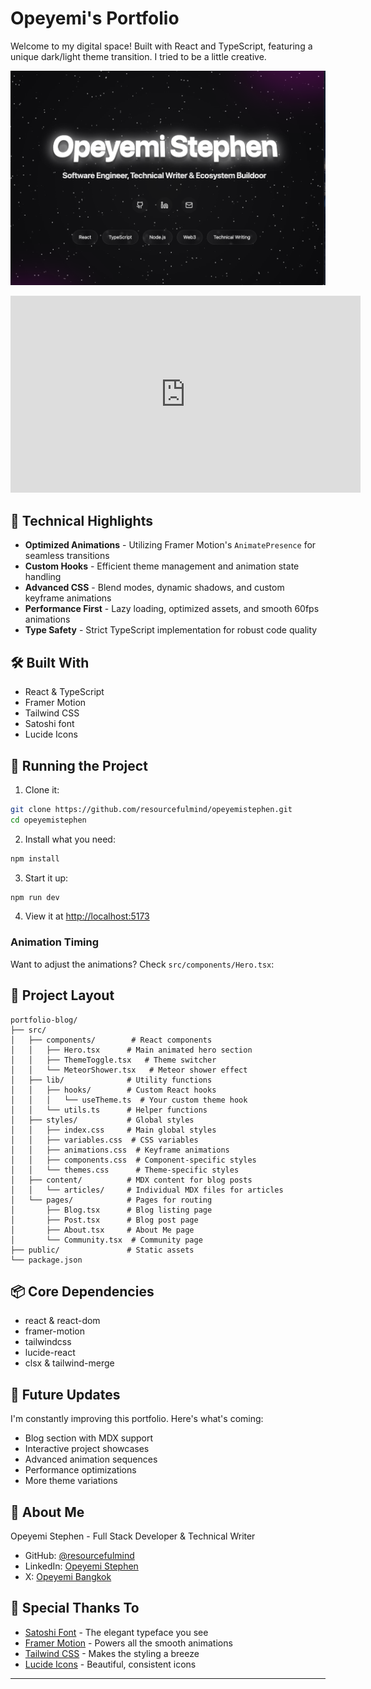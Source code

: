 # Opeyemi's Portfolio

Welcome to my digital space! Built with React and TypeScript, featuring a unique dark/light theme transition. I tried to be a little creative.

![Portfolio Preview](./public/preview.png)

<iframe width="560" height="315" src="https://res.cloudinary.com/resourcefulmind-inc/video/upload/v1743617274/Screen_Recording_2025-04-02_at_7.00.17_PM_ioridt.mov" frameborder="0" allow="accelerometer; autoplay; clipboard-write; encrypted-media; gyroscope; picture-in-picture" allowfullscreen></iframe>

## 🎯 Technical Highlights

- **Optimized Animations** - Utilizing Framer Motion's `AnimatePresence` for seamless transitions
- **Custom Hooks** - Efficient theme management and animation state handling
- **Advanced CSS** - Blend modes, dynamic shadows, and custom keyframe animations
- **Performance First** - Lazy loading, optimized assets, and smooth 60fps animations
- **Type Safety** - Strict TypeScript implementation for robust code quality

## 🛠 Built With

- React & TypeScript
- Framer Motion 
- Tailwind CSS 
- Satoshi font 
- Lucide Icons

## 🚀 Running the Project

1. Clone it:
```bash
git clone https://github.com/resourcefulmind/opeyemistephen.git
cd opeyemistephen
```

2. Install what you need:
```bash
npm install
```

3. Start it up:
```bash
npm run dev
```

4. View it at [http://localhost:5173](http://localhost:5173)

### Animation Timing

Want to adjust the animations? Check `src/components/Hero.tsx`:

## 🔧 Project Layout

```
portfolio-blog/
├── src/
│   ├── components/        # React components
│   │   ├── Hero.tsx      # Main animated hero section
│   │   ├── ThemeToggle.tsx   # Theme switcher
│   │   └── MeteorShower.tsx   # Meteor shower effect
│   ├── lib/              # Utility functions
│   │   ├── hooks/        # Custom React hooks
│   │   │   └── useTheme.ts  # Your custom theme hook
│   │   └── utils.ts      # Helper functions
│   ├── styles/           # Global styles
│   │   ├── index.css     # Main global styles
│   │   ├── variables.css  # CSS variables
│   │   ├── animations.css  # Keyframe animations
│   │   ├── components.css  # Component-specific styles
│   │   └── themes.css      # Theme-specific styles
│   ├── content/          # MDX content for blog posts 
│   │   └── articles/     # Individual MDX files for articles 
│   └── pages/            # Pages for routing 
│       ├── Blog.tsx      # Blog listing page 
│       ├── Post.tsx      # Blog post page 
│       ├── About.tsx     # About Me page 
│       └── Community.tsx  # Community page 
├── public/               # Static assets
└── package.json                 
```

## 📦 Core Dependencies

- react & react-dom
- framer-motion
- tailwindcss
- lucide-react
- clsx & tailwind-merge

## 🔮 Future Updates

I'm constantly improving this portfolio. Here's what's coming:

- Blog section with MDX support
- Interactive project showcases
- Advanced animation sequences
- Performance optimizations
- More theme variations

## 👤 About Me

Opeyemi Stephen - Full Stack Developer & Technical Writer

- GitHub: [@resourcefulmind](https://github.com/resourcefulmind)
- LinkedIn: [Opeyemi Stephen](https://linkedin.com/in/opeyemistephen)
- X: [Opeyemi Bangkok](https://x.com/vgbg)

## 🙏 Special Thanks To

- [Satoshi Font](https://www.fontshare.com/fonts/satoshi) - The elegant typeface you see
- [Framer Motion](https://www.framer.com/motion/) - Powers all the smooth animations
- [Tailwind CSS](https://tailwindcss.com) - Makes the styling a breeze
- [Lucide Icons](https://lucide.dev) - Beautiful, consistent icons

---